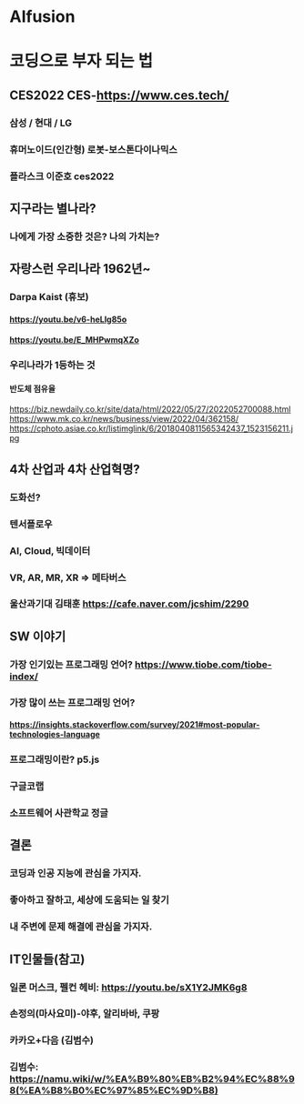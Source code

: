 # AIfusion
# 코딩으로 부자 되는 법

## CES2022 CES-https://www.ces.tech/
### 삼성 / 현대 / LG 
### 휴머노이드(인간형) 로봇-보스톤다이나믹스
### 플라스크 이준호 ces2022

## 지구라는 별나라?
### 나에게 가장 소중한 것은? 나의 가치는?

## 자랑스런 우리나라 1962년~
### Darpa Kaist (휴보) 
#### https://youtu.be/v6-heLIg85o
#### https://youtu.be/E_MHPwmqXZo
### 우리나라가 1등하는 것
#### 반도체 점유율
https://biz.newdaily.co.kr/site/data/html/2022/05/27/2022052700088.html
https://www.mk.co.kr/news/business/view/2022/04/362158/
https://cphoto.asiae.co.kr/listimglink/6/2018040811565342437_1523156211.jpg

## 4차 산업과 4차 산업혁명?
### 도화선?
### 텐서플로우
### AI, Cloud, 빅데이터
### VR, AR, MR, XR => 메타버스
### 울산과기대 김태훈 https://cafe.naver.com/jcshim/2290

## SW 이야기  
### 가장 인기있는 프로그래밍 언어? https://www.tiobe.com/tiobe-index/
### 가장 많이 쓰는 프로그래밍 언어?
#### https://insights.stackoverflow.com/survey/2021#most-popular-technologies-language
### 프로그래밍이란? p5.js 
### 구글코랩
### 소프트웨어 사관학교 정글

## 결론
### 코딩과 인공 지능에 관심을 가지자.
### 좋아하고 잘하고, 세상에 도움되는 일 찾기
### 내 주변에 문제 해결에 관심을 가지자.

## IT인물들(참고)
### 일론 머스크, 펠컨 헤비: https://youtu.be/sX1Y2JMK6g8
### 손정의(마사요미)-야후, 알리바바, 쿠팡
### 카카오+다음 (김범수)
### 김범수: https://namu.wiki/w/%EA%B9%80%EB%B2%94%EC%88%98(%EA%B8%B0%EC%97%85%EC%9D%B8)
